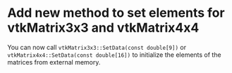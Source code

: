 # Add new method to set elements for vtkMatrix3x3 and vtkMatrix4x4

You can now call `vtkMatrix3x3::SetData(const double[9])` or `vtkMatrix4x4::SetData(const double[16])`
to initialize the elements of the matrices from external memory.
